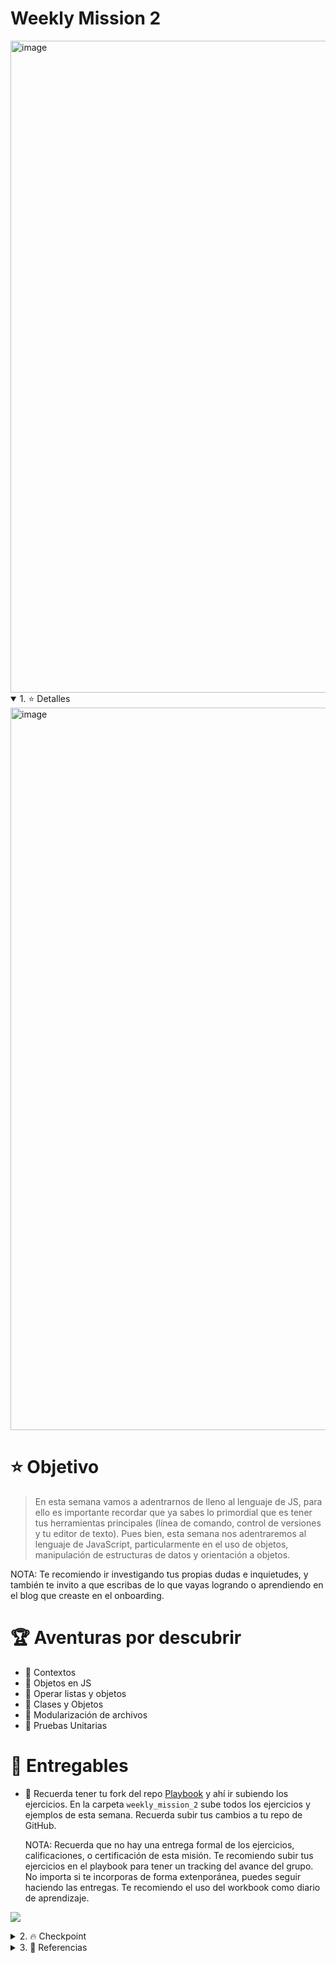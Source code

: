 # Weekly Mission 2

<img width="1043" alt="image" src="https://user-images.githubusercontent.com/17634377/162600369-e2729ac1-d2c0-4893-ad45-0d5c40e4a479.png">

<details open>
<summary> 1. ⭐️ Detalles </summary>

<img width="1156" alt="image" src="https://user-images.githubusercontent.com/17634377/159152594-9975c662-260b-4260-bedb-95862023e00e.png">

# ⭐️ Objetivo

> En esta semana vamos a adentrarnos de lleno al lenguaje de JS, para ello es importante recordar que ya sabes lo primordial que es tener tus herramientas principales (línea de comando, control de versiones y tu editor de texto). Pues bien, esta semana nos adentraremos al lenguaje de JavaScript, particularmente en el uso de objetos, manipulación de estructuras de datos y orientación a objetos.

NOTA: Te recomiendo ir investigando tus propias dudas e inquietudes, y también te invito a que escribas de lo que vayas logrando o aprendiendo en el blog que creaste en el onboarding.

# 🏆 Aventuras por descubrir

- 🎯 Contextos
- 🎯 Objetos en JS
- 🎯 Operar listas y objetos
- 🎯 Clases y Objetos
- 🎯 Modularización de archivos
- 🎯 Pruebas Unitarias

# 🎁 Entregables

- 🎁 Recuerda tener tu fork del repo [Playbook](https://github.com/visualpartnership/playbook) y ahí ir subiendo los ejercicios. En la carpeta `weekly_mission_2` sube todos los ejercicios y ejemplos de esta semana. Recuerda subir tus cambios a tu repo de GitHub.

  NOTA: Recuerda que no hay una entrega formal de los ejercicios, calificaciones, o certificación de esta misión. Te recomiendo subir tus ejercicios en el playbook para tener un tracking del avance del grupo. No importa si te incorporas de forma extenporánea, puedes seguir haciendo las entregas. Te recomiendo el uso del workbook como diario de aprendizaje.

<a href="https://user-images.githubusercontent.com/17634377/162657031-9bc84e26-2bb3-4040-a66c-dc6ffc3d8522.PNG" target="_blank"><img src="https://img.shields.io/badge/🔗link-PASEDEABORDAR-green?style=for-the-badge"></a>

</details>

<details>
<summary> 2. 🔥 Checkpoint </summary>

<img width="1165" alt="image" src="https://user-images.githubusercontent.com/17634377/159152590-8f2b2032-be88-45f1-a4f7-008195022b7a.png">

## Requisitos para la semana 2

- Conocer la importancia de las herramientas del desarrollo de software.
- Haber realizado los primeros ejercicios de código de la semana 1. (Esta semana retomaremos esta parte)
- Tu cuenta de GitHub, tu repo Playbook listo para subir ejercicios.

## 0. JS como lenguaje de programación

  Para este punto es necesario haber conocido algún lenguaje de programación previo, esto asegura que tengas el conocimiento general de la lógica de programación. En estas semanas nos estaremos especializando en backend, no tanto en la sintaxis de JS. Si tienes problemas con el lenguaje tendrás que investigar mucho por tu cuenta las partes básicas.

  Elementos básicos de JS

- Bindings (let y const)
- Imprimir valores (console.log)
- Conditional execution: if
- While / Do-While
- For loops
- Switch
- Comments
- Functions
- Scopes
- Arrow functions
- Lists

  ¿Dónde reforzar estos conocimientos? Actividad opcional.

  - [Eloquent JS Capítulo 1 Values, Types, and Operators](https://eloquentjavascript.net/01_values.html)
  - [Eloquent JS Capítulo 2 Program](https://eloquentjavascript.net/02_program_structure.html)
  - [Eloquent JS Capítulo 3 Functions](https://eloquentjavascript.net/03_functions.html)
  - [Eloquent JS Capítulo 4 Data Structures](https://eloquentjavascript.net/04_data.html)

  Lee los capítulos mencionados, y te recomiendo probar el código de los ejemplos directo en la consola de tu navegador:
  ![](https://user-images.githubusercontent.com/17634377/162600993-6b3212ac-377e-4e06-859f-da7fc29714d1.gif)

## 1. Objetos

 Ve a la carpeta `weekly_mission_2/examples` y abre el archivo `0_objetos.js`. Este archivo contiene muchos ejemplos de objetos para ti. Cada ejemplo esta delimitado por un comentario que dice `// Ejemplo 1: Crear un objeto`.

 Crea un nuevo script de javascript con cada ejemplo del archivo mencionado, esto te ayudará a aislar cada ejemplo y tener una mejor organización. Corre el código en tu computadora y explora qué hace cada línea. El código funciona, por lo que eres libre de experimentar. Este archivo tiene 5 ejemplos, por lo que deberás crear 5 scripts y probarlos cada uno en tu equipo.

 Script: [0_objetos.js](https://github.com/LaunchX-InnovaccionVirtual/MissionNodeJS/blob/main/examples/weekly_mission_2/exercises/examples/examples_0.js)

 Ejemplos que deberás desarrollar:

1. Crear un objeto vacío
2. Crear un objeto con propiedades
3. Crear un objeto con propiedades diferentes
4. Crear un objeto con métodos
5. Crear un objeto que reciba parámetros

## 2. Operadores

 En JS existen operadores que nos facilitarán hacer ciertas manipulaciones de estructuras de datos. Ve al ejemplo `1_operadores.js` y de igual forma crea un archivo de js para cada ejemplo para que lo pruebes por separado.

 Script: [1_operadores.js](https://github.com/LaunchX-InnovaccionVirtual/MissionNodeJS/blob/main/examples/weekly_mission_2/exercises/examples/examples_1.js)

 Ejemplos a desarrollar:

1. Ejemplo For Each
2. Ejemplo For Each
3. Ejemplo For Each
4. Ejemplo Map
5. Ejemplo Map
6. Ejemplo Map
7. Ejemplo de Filter
8. Ejemplo de Filter
9. Ejemplo de Reduce
10. Ejemplo de Every
11. Ejemplo de Find
12. Ejemplo de Find
13. Ejemplo de FindIndex
14. Ejemplo Some
15. Ejemplo de Sort
16. Ejemplo de Sort

## 3. Clases y Objetos

 Ve al ejemplo `2_clases_y_objetos.js` y de igual forma crea un archivo de js para cada ejemplo para que lo pruebes por separado.

 Script: [2_clases_y_objeto.js](https://github.com/LaunchX-InnovaccionVirtual/MissionNodeJS/blob/main/examples/weekly_mission_2/exercises/examples/examples_2.js)

 Ejemplos a desarrollar:

1. Crear clase vacía
2. Instanciar objetos de una clase
3. Instanciar Objeto con atributos
4. Métodos en los objetos
5. Atributos con valores por default
6. Getters
7. Setters
8. Métodos static
9. Herencia
10. Overriding methods

## 4. Modularización de clases

 Ve al directorio `4_modularizacion_clases`, explora los archivos:

- `explorer.js` y `viajero.js` son las definiciones de las clases
- `package.json` es un archivo `json` que nos permite definir la configuración de cualquier proyecto de node.
- `main.js` es nuestro archivo principal para ejecutar el código.

 Después de crear estos archivos, bastará con ejecutar el comando `node main.js`.

 Directorio: [4_modularizacion_clases](https://github.com/LaunchX-InnovaccionVirtual/MissionNodeJS/tree/main/examples/weekly_mission_2/exercises/examples/examples4)

## 5. Unit Testing

 Ve al directorio `5_unit_tests/` y explora los archivos:

- `package.json` contiene una línea que dice `"jest": "^27.5.1"`, esto refiere a que descargará esta dependencia para usarla en nuestro proyecto.
- `pokemon.js` es la definición de una clase
- `pokemon.test.js` contiene una prueba de unidad para la clase Pokemon

 Después de crear estos archivos basta con ejecutar el comando `npm install` y después `npm test`.

 Directorio: [5_unit_tests/](https://github.com/LaunchX-InnovaccionVirtual/MissionNodeJS/tree/main/examples/weekly_mission_2/exercises/examples/examples5)

# Ejercicios

 Dentro de tu `playbook` crea una carpeta que se llame `exercises` y ahí crea una carpeta por ejercicio.

# Ejercicio 1

 Modela los siguientes diagramas en objetos de JS:

 Te resuelvo el primero (usa los `console.log()` para verificar que funcione):

```mermaid
 classDiagram
 class Repo
 Repo : +name
 Repo : +author
 Repo : +language
 Repo : +numberOfCommits
 Repo : +stars
 Repo : +forks
 Repo : +issues_open
 Repo : +issues_close
 Repo : +getTotalIssues()
 Repo : +getGeneralInfo()
```

```js
 const repo = {
  name: "LaunchX",
  author: "carlogilmar",
  language: "JavaScript",
  numberOfCommits: 100,
  stars: 199,
  forks: 299,
  issues_open: 10,
  issues_close: 10,
  getTotalIssues: function(){
    return this.issues_open + this.issues_close
  },
  getGeneralInfo: function(){
    return `This repository ${this.name} was created by ${this.author}`
  }
}

console.log("Nombre del repo:" + repo.name)
console.log("Issues totales: " + repo.getTotalIssues())
console.log(repo.getGeneralInfo())

```

```mermaid
 classDiagram
 class Issue
 Issue : +title
 Issue : +repositoryNameAssociated
 Issue : +status
 Issue : +numberOfComments
 Issue : +labels
 Issue : +author
 Issue : +dateCreated
 Issue : +lastUpdated
 Issue : +getTitleAndAuthor()
 Issue : +getGeneralInfo()
```

```mermaid
 classDiagram
 class PullRequest
 PullRequest : +title
 PullRequest : +branchName
 PullRequest : +dateCreated
 PullRequest : +status
 PullRequest : +repositoryNameAssociated
 PullRequest : +getStatus()
 PullRequest : +getTitleAndAutor()
```

Esta actividad se trata de empezar a modelar información con objetos simples de JS como el ejercicio 1.
En el ejercicio anterior modelamos lo siguiente:

- GitHub
  - repo
  - issue
  - pull_request

Ahora te pido modelar objetos de las siguientes plataformas, puedes desarrollar esto como tu gustes, ve a cada app y mira la información que puedes modelar. (Tu determinas los valores de cada llave, son meramente didacticos):

- Twitter
  - user `const user = {user: "carlo", username: "carlogilmar", bio: "...", age: 23}`
  - trending_topic
  - hashtag
- Facebook
  - user
  - post
  - biography
- Uber
  - profile
  - travel

## Ejercicio 2

 Toma la siguiente lista de explorers:

```js
 const explorers = [
  {
    name: "Explorer 1",
    exercises_completed: 10,
    rate: 99,
    city: "CDMX",
    stack: [
      "js",
      "c#"
    ],
    missions: {
      onboarding: {
        isFinished: true,
        exercisesFinished: true
      },
      frontend: {
        isFinished: true,
        exercisesFinished: true
      }
    }
  },
  {
    name: "Explorer 2",
    exercises_completed: 9,
    city: "Veracruz",
    rate: 50,
    stack: [
      "js"
    ],
    missions: {
      onboarding: {
        isFinished: false,
        exercisesFinished: false
      },
      frontend: {
        isFinished: false,
        exercisesFinished: false
      }
    }
  },
  {
    name: "Explorer 3",
    exercises_completed: 3,
    city: "Sonora",
    rate: 100,
    stack: [
      "elixir"
    ],
    missions: {
      onboarding: {
        isFinished: true,
        exercisesFinished: true
      },
      frontend: {
        isFinished: false,
        exercisesFinished: false
      }
    }
  }
]
```

 Sobre esta lista, realiza lo siguiente:

1) Imprime el nombre (propiedad name) de cada explorer en la lista, usa FOR EACH
2) Imprime el stack de cada explorer, usa FOR EACH
3) Crea una nueva lista con las listas de stacks de cada explorer, usa MAP
4) Obtén la lista de explorers que tengan en su stack "js", usa FILTER (para validar un elemento en un lista se usa el método includes)
5) Busca el primer explorer que sea de la CDMX, usa FIND
6) Obtén la suma de todos los exercises_completed, usa REDUCE
7) Obtén la validación si al menos uno de los explorers tiene la propiedad exercisesFinished en frontend como true, usa SOME
8) Obtén la validación si todos los explorers tienen la propiedad isFinished del onboarding como true. Usa EVERY.

## Ejercicio 3:

 Tomando de referencia el ejercicio 1, convierte esos objetos a definiciones de clases, trata de aplicar lo visto en los ejemplos.

</details>

<details>
<summary> 3. 📕 Referencias </summary>

<img width="1161" alt="image" src="https://user-images.githubusercontent.com/17634377/159152584-a2bb5a6b-ff26-49f3-962f-ca285ea1e91a.png">

1. [JS Mozilla](https://developer.mozilla.org/es/docs/Learn/JavaScript)
2. [Eloquent JS](https://eloquentjavascript.net/)
3. [EggHeadIo courses](https://egghead.io/q/javascript)
4. [Frontend masters](https://frontendmasters.com/)

</details>
